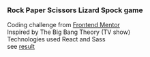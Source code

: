 ### Rock Paper Scissors Lizard Spock game</br>
Coding challenge from [Frontend Mentor](https://www.frontendmentor.io)</br>
Inspired by The Big Bang Theory (TV show)</br>
Technologies used React and Sass</br>
see [result](https://nervous-darwin-3a3646.netlify.app/)